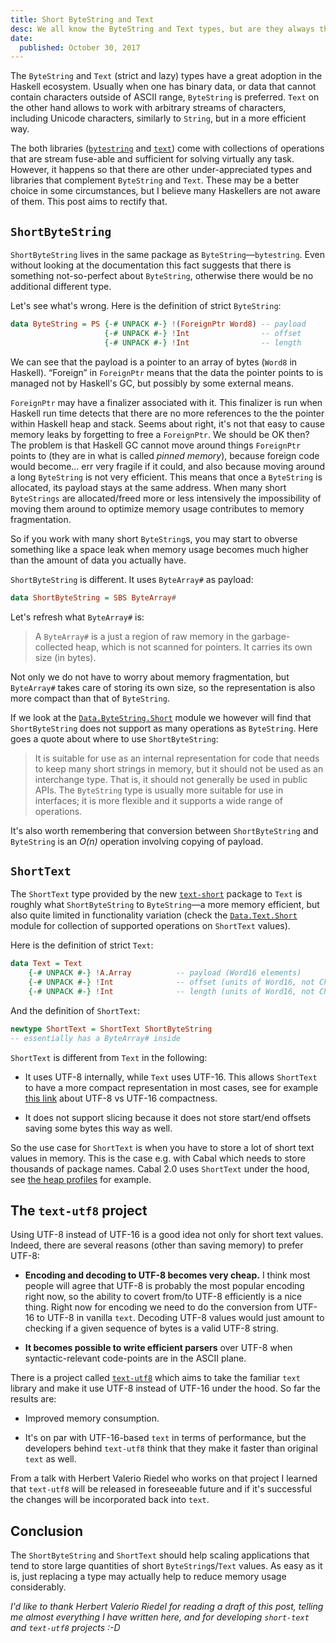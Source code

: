 ```yaml
---
title: Short ByteString and Text
desc: We all know the ByteString and Text types, but are they always the best choice? What else does the Haskell ecosystem provide?
date:
  published: October 30, 2017
---
```


The `ByteString` and `Text` (strict and lazy) types have a great adoption in
the Haskell ecosystem. Usually when one has binary data, or data that cannot
contain characters outside of ASCII range, `ByteString` is preferred. `Text`
on the other hand allows to work with arbitrary streams of characters,
including Unicode characters, similarly to `String`, but in a more efficient
way.

The both libraries
([`bytestring`](https://hackage.haskell.org/package/bytestring) and
[`text`](https://hackage.haskell.org/package/text)) come with collections of
operations that are stream fuse-able and sufficient for solving virtually
any task. However, it happens so that there are other under-appreciated
types and libraries that complement `ByteString` and `Text`. These may be a
better choice in some circumstances, but I believe many Haskellers are not
aware of them. This post aims to rectify that.

## `ShortByteString`

`ShortByteString` lives in the same package as `ByteString`—`bytestring`.
Even without looking at the documentation this fact suggests that there is
something not-so-perfect about `ByteString`, otherwise there would be no
additional different type.

Let's see what's wrong. Here is the definition of strict `ByteString`:

```haskell
data ByteString = PS {-# UNPACK #-} !(ForeignPtr Word8) -- payload
                     {-# UNPACK #-} !Int                -- offset
                     {-# UNPACK #-} !Int                -- length
```

We can see that the payload is a pointer to an array of bytes (`Word8` in
Haskell). “Foreign” in `ForeignPtr` means that the data the pointer points
to is managed not by Haskell's GC, but possibly by some external means.

`ForeignPtr` may have a finalizer associated with it. This finalizer is run
when Haskell run time detects that there are no more references to the the
pointer within Haskell heap and stack. Seems about right, it's not that easy
to cause memory leaks by forgetting to free a `ForeignPtr`. We should be OK
then? The problem is that Haskell GC cannot move around things `ForeignPtr`
points to (they are in what is called *pinned memory*), because foreign code
would become… err very fragile if it could, and also because moving around a
long `ByteString` is not very efficient. This means that once a `ByteString`
is allocated, its payload stays at the same address. When many short
`ByteStrings` are allocated/freed more or less intensively the impossibility
of moving them around to optimize memory usage contributes to memory
fragmentation.

So if you work with many short `ByteString`s, you may start to obverse
something like a space leak when memory usage becomes much higher than the
amount of data you actually have.

`ShortByteString` is different. It uses `ByteArray#` as payload:

```haskell
data ShortByteString = SBS ByteArray#
```

Let's refresh what `ByteArray#` is:

> A `ByteArray#` is a just a region of raw memory in the garbage-collected
> heap, which is not scanned for pointers. It carries its own size (in
> bytes).

Not only we do not have to worry about memory fragmentation, but
`ByteArray#` takes care of storing its own size, so the representation is
also more compact than that of `ByteString`.

If we look at the
[`Data.ByteString.Short`](https://hackage.haskell.org/package/bytestring/docs/Data-ByteString-Short.html)
module we however will find that `ShortByteString` does not support as many
operations as `ByteString`. Here goes a quote about where to use
`ShortByteString`:

> It is suitable for use as an internal representation for code that needs
> to keep many short strings in memory, but it should not be used as an
> interchange type. That is, it should not generally be used in public APIs.
> The `ByteString` type is usually more suitable for use in interfaces; it
> is more flexible and it supports a wide range of operations.

It's also worth remembering that conversion between `ShortByteString` and
`ByteString` is an *O(n)* operation involving copying of payload.

## `ShortText`

The `ShortText` type provided by the new
[`text-short`](https://hackage.haskell.org/package/text-short) package to
`Text` is roughly what `ShortByteString` to `ByteString`—a more memory
efficient, but also quite limited in functionality variation (check the
[`Data.Text.Short`](https://hackage.haskell.org/package/text-short-0.1.1/docs/Data-Text-Short.html)
module for collection of supported operations on `ShortText` values).

Here is the definition of strict `Text`:

```haskell
data Text = Text
    {-# UNPACK #-} !A.Array          -- payload (Word16 elements)
    {-# UNPACK #-} !Int              -- offset (units of Word16, not Char)
    {-# UNPACK #-} !Int              -- length (units of Word16, not Char)
```

And the definition of `ShortText`:

```haskell
newtype ShortText = ShortText ShortByteString
-- essentially has a ByteArray# inside
```

`ShortText` is different from `Text` in the following:

* It uses UTF-8 internally, while `Text` uses UTF-16. This allows
  `ShortText` to have a more compact representation in most cases, see for
  example [this link](http://utf8everywhere.org/#asian) about UTF-8 vs
  UTF-16 compactness.

* It does not support slicing because it does not store start/end offsets
  saving some bytes this way as well.

So the use case for `ShortText` is when you have to store a lot of short
text values in memory. This is the case e.g. with Cabal which needs to store
thousands of package names. Cabal 2.0 uses `ShortText` under the hood, see
[the heap
profiles](https://github.com/haskell/hackage-server/issues/600#issuecomment-315625369)
for example.

## The `text-utf8` project

Using UTF-8 instead of UTF-16 is a good idea not only for short text values.
Indeed, there are several reasons (other than saving memory) to prefer
UTF-8:

* **Encoding and decoding to UTF-8 becomes very cheap.** I think most people
  will agree that UTF-8 is probably the most popular encoding right now, so
  the ability to covert from/to UTF-8 efficiently is a nice thing. Right now
  for encoding we need to do the conversion from UTF-16 to UTF-8 in vanilla
  `text`. Decoding UTF-8 values would just amount to checking if a given
  sequence of bytes is a valid UTF-8 string.

* **It becomes possible to write efficient parsers** over UTF-8 when
  syntactic-relevant code-points are in the ASCII plane.

There is a project called [`text-utf8`](https://github.com/text-utf8) which
aims to take the familiar `text` library and make it use UTF-8 instead of
UTF-16 under the hood. So far the results are:

* Improved memory consumption.

* It's on par with UTF-16-based `text` in terms of performance, but the
  developers behind `text-utf8` think that they make it faster than original
  `text` as well.

From a talk with Herbert Valerio Riedel who works on that project I learned
that `text-utf8` will be released in foreseeable future and if it's
successful the changes will be incorporated back into `text`.

## Conclusion

The `ShortByteString` and `ShortText` should help scaling applications that
tend to store large quantities of short `ByteString`s/`Text` values. As easy
as it is, just replacing a type may actually help to reduce memory usage
considerably.

*I'd like to thank Herbert Valerio Riedel for reading a draft of this post,
telling me almost everything I have written here, and for developing
`short-text` and `text-utf8` projects :-D*
